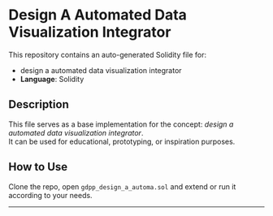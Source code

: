 # Design A Automated Data Visualization Integrator

This repository contains an auto-generated Solidity file for:

- design a automated data visualization integrator
- **Language**: Solidity

## Description

This file serves as a base implementation for the concept: *design a automated data visualization integrator*.  
It can be used for educational, prototyping, or inspiration purposes.

## How to Use

Clone the repo, open `gdpp_design_a_automa.sol` and extend or run it according to your needs.

---


